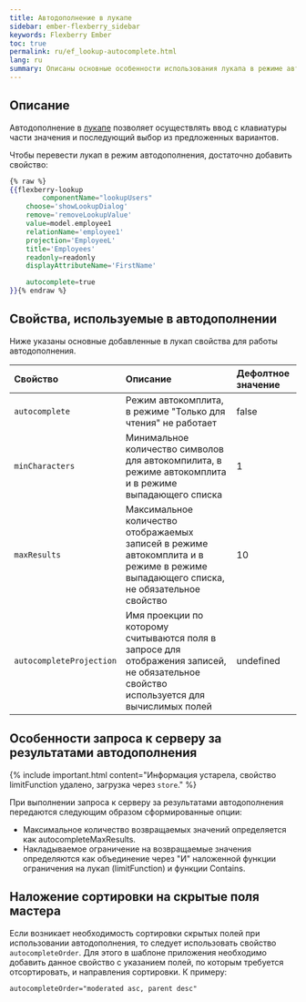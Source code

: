 ```yaml
---
title: Автодополнение в лукапе
sidebar: ember-flexberry_sidebar
keywords: Flexberry Ember
toc: true
permalink: ru/ef_lookup-autocomplete.html
lang: ru
summary: Описаны основные особенности использования лукапа в режиме автодополнения
---
```


## Описание

Автодополнение в [лукапе](ef_lookup.html) позволяет осуществлять ввод с клавиатуры части значения и последующий выбор из предложенных вариантов.

Чтобы перевести лукап в режим автодополнения, достаточно добавить свойство:

```hbs
{% raw %}
{{flexberry-lookup
        componentName="lookupUsers"
	choose='showLookupDialog'
	remove='removeLookupValue'
	value=model.employee1
	relationName='employee1'
	projection='EmployeeL'
	title='Employees'
	readonly=readonly
	displayAttributeName='FirstName'

	autocomplete=true
}}{% endraw %}
```

## Свойства, используемые в автодополнении

Ниже указаны основные добавленные в лукап свойства для работы автодополнения.

Свойство | Описание | Дефолтное значение
:--------------|:-----------------------------------------------------------|:-------------
`autocomplete` | Режим автокомплита, в режиме "Только для чтения" не работает | false
`minCharacters` | Минимальное количество символов для автокомпилита, в режиме автокомплита и в режиме выпадающего списка | 1
`maxResults` | Максимальное количество отображаемых записей в режиме автокомплита и в режиме в режиме выпадающего списка, не обязательное свойство | 10
`autocompleteProjection` | Имя проекции по которому считываются поля в запросе для отображения записей, не обязательное свойство используется для вычислимых полей | undefined

## Особенности запроса к серверу за результатами автодополнения

{% include important.html content="Информация устарела, свойство limitFunction удалено, загрузка через `store`." %}

При выполнении запроса к серверу за результатами автодополнения передаются следующим образом сформированные опции:

* Максимальное количество возвращаемых значений определяется как autocompleteMaxResults.
* Накладываемое ограничение на возвращаемые значения определяются как объединение через "И" наложенной функции ограничения на лукап (limitFunction) и функции Contains.

## Наложение сортировки на скрытые поля мастера

Если возникает необходимость сортировки скрытых полей при использовании автодополнения, то следует использовать свойство `autocompleteOrder`. Для этого в шаблоне приложения необходимо добавить данное свойство с указанием полей, по которым требуется отсортировать, и направления сортировки. К примеру:

```hbs
autocompleteOrder="moderated asc, parent desc"
```

